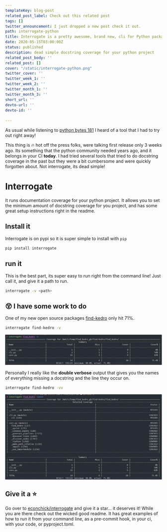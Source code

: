 ```yaml
---
templateKey: blog-post
related_post_label: Check out this related post
tags: []
twitter_announcement: I just dropped a new post check it out.
path: interrogate-python
title: Interrogate is a pretty awesome, brand new, cli for Python packages
date: 2020-05-15T03:00:00Z
status: published
description: dead simple docstring coverage for your python project
related_post_body: ''
related_post: []
cover: "/static/interrogate-python.png"
twitter_cover: ''
twitter_week_1: ''
twitter_week_2: ''
twitter_month_1: ''
twitter_month_3: ''
short_url: ''
devto-url: ''
devto-id: ''

---
```

As usual while listening to [python bytes 181](https://pythonbytes.fm/episodes/show/181/it-s-time-to-interrogate-your-python-code) I heard of a tool that I had to try out right away!

This thing is 🔥 hot off the press folks, were talking first release only 3 weeks ago. Its something that the python community needed years ago, and it belongs in your CI **today**.  I had tried several tools that tried to do docstring coverage in the past but they were a bit cumbersome and were quickly forgotten about.  Not interrogate, its dead simple!

# Interrogate

It runs documentation coverage for your python project.  It allows you to set the minimum amount of docstring coverage for you project, and has some great setup instructions right in the readme.

## Install it

Interrogate is on pypi so it is super simple to install with `pip`

``` bash
pip install interrogate
```

## run it

This is the best part, its super easy to run right from the command line!  Just call it, and give it a path to run.

``` bash
interrogate -v <path>
```

## 😲 I have some work to do

One of my new open source packages [find-kedro](https://find-kedro.waylonwalker.com/) only hit 71%.


``` bash
interrogate find-kedro -v
```

![](/static/2020-05-14-19-46-51_start.png)


Personally I really like the **double verbose** output that gives you the names of everything missing a docstring and the line they occur on.

``` bash
interrogate find-kedro -vv
```

![](/static/2020-05-14-19-48-19_start.png)


## Give it a ⭐

Go over to [econchick/interrogate](https://github.com/econchick/interrogate) and give it a star... it deserves it! While you are there check out the wicked good readme.  It has great examples of how to run it from your command line, as a pre-commit hook, in your ci, with your code, or pyproject.toml.